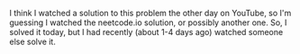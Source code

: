 ​I think I watched a solution to this problem the other day on YouTube, so I'm guessing I watched the neetcode.io solution, or possibly another one. So, I solved it today, but I had recently (about 1-4 days ago) watched someone else solve it.  
